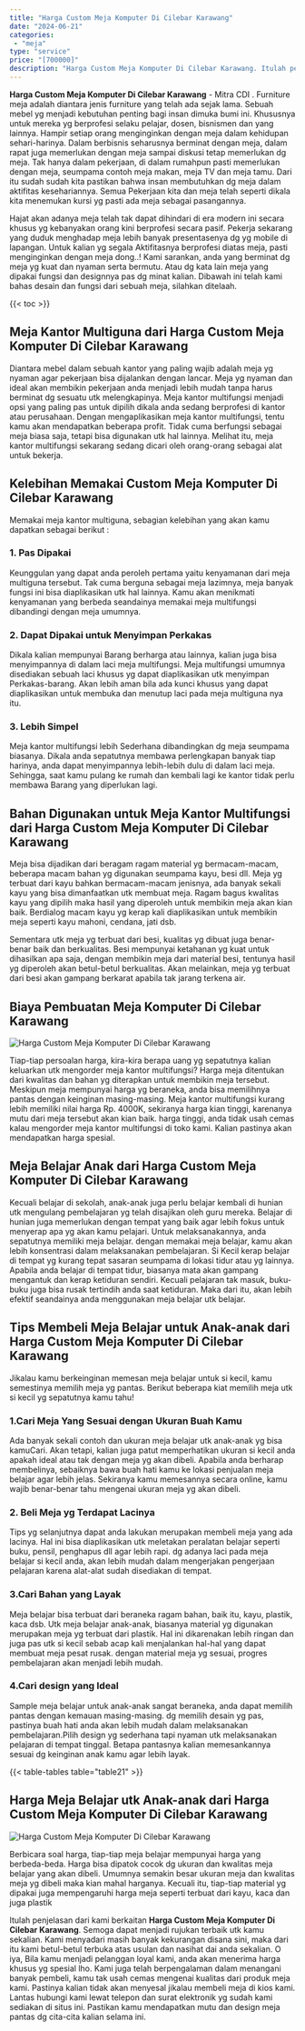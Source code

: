 ```yaml
---
title: "Harga Custom Meja Komputer Di Cilebar Karawang"
date: "2024-06-21"
categories:
 - "meja"
type: "service"
price: "[700000]"
description: "Harga Custom Meja Komputer Di Cilebar Karawang. Itulah penjelasan dari kami berkaitan **Harga Custom Meja Komputer Di Cilebar Karawang**. Semoga dapat menjad..."
---
```


**Harga Custom Meja Komputer Di Cilebar Karawang** - Mitra CDI . Furniture meja adalah diantara jenis furniture yang telah ada sejak lama. Sebuah mebel yg menjadi kebutuhan penting bagi insan dimuka bumi ini. Khususnya untuk mereka yg berprofesi selaku pelajar, dosen, bisnismen dan yang lainnya. Hampir setiap orang menginginkan dengan meja dalam kehidupan sehari-harinya. Dalam berbisnis seharusnya berminat dengan meja, dalam rapat juga memerlukan dengan meja sampai diskusi tetap memerlukan dg meja. Tak hanya dalam pekerjaan, di dalam rumahpun pasti memerlukan dengan meja, seumpama contoh meja makan, meja TV dan meja tamu. Dari itu sudah sudah kita pastikan bahwa insan membutuhkan dg meja dalam aktifitas kesehariannya. Semua Pekerjaan kita dan meja telah seperti dikala kita menemukan kursi yg pasti ada meja sebagai pasangannya.

Hajat akan adanya meja telah tak dapat dihindari di era modern ini secara khusus yg kebanyakan orang kini berprofesi secara pasif. Pekerja sekarang yang duduk menghadap meja lebih banyak presentasenya dg yg mobile di lapangan. Untuk kalian yg segala Aktifitasnya berprofesi diatas meja, pasti menginginkan dengan meja dong..! Kami sarankan, anda yang berminat dg meja yg kuat dan nyaman serta bermutu. Atau dg kata lain meja yang dipakai fungsi dan designnya pas dg minat kalian. Dibawah ini telah kami bahas desain dan fungsi dari sebuah meja, silahkan ditelaah.

{{< toc >}}

## Meja Kantor Multiguna dari Harga Custom Meja Komputer Di Cilebar Karawang

Diantara mebel dalam sebuah kantor yang paling wajib adalah meja yg nyaman agar pekerjaan bisa dijalankan dengan lancar. Meja yg nyaman dan ideal akan membikin pekerjaan anda menjadi lebih mudah tanpa harus berminat dg sesuatu utk melengkapinya. Meja kantor multifungsi menjadi opsi yang paling pas untuk dipilih dikala anda sedang berprofesi di kantor atau perusahaan. Dengan mengaplikasikan meja kantor multifungsi, tentu kamu akan mendapatkan beberapa profit. Tidak cuma berfungsi sebagai meja biasa saja, tetapi bisa digunakan utk hal lainnya. Melihat itu, meja kantor multifungsi sekarang sedang dicari oleh orang-orang sebagai alat untuk bekerja.

## Kelebihan Memakai Custom Meja Komputer Di Cilebar Karawang

Memakai meja kantor multiguna, sebagian kelebihan yang akan kamu dapatkan sebagai berikut :

### 1\. Pas Dipakai

Keunggulan yang dapat anda peroleh pertama yaitu kenyamanan dari meja multiguna tersebut. Tak cuma berguna sebagai meja lazimnya, meja banyak fungsi ini bisa diaplikasikan utk hal lainnya. Kamu akan menikmati kenyamanan yang berbeda seandainya memakai meja multifungsi dibandingi dengan meja umumnya.

### 2\. Dapat Dipakai untuk Menyimpan Perkakas

Dikala kalian mempunyai Barang berharga atau lainnya, kalian juga bisa menyimpannya di dalam laci meja multifungsi. Meja multifungsi umumnya disediakan sebuah laci khusus yg dapat diaplikasikan utk menyimpan Perkakas-barang. Akan lebih aman bila ada kunci khusus yang dapat diaplikasikan untuk membuka dan menutup laci pada meja multiguna nya itu.

### 3\. Lebih Simpel

Meja kantor multifungsi lebih Sederhana dibandingkan dg meja seumpama biasanya. Dikala anda sepatutnya membawa perlengkapan banyak tiap harinya, anda dapat menyimpannya lebih-lebih dulu di dalam laci meja. Sehingga, saat kamu pulang ke rumah dan kembali lagi ke kantor tidak perlu membawa Barang yang diperlukan lagi.

## Bahan Digunakan untuk Meja Kantor Multifungsi dari Harga Custom Meja Komputer Di Cilebar Karawang

Meja bisa dijadikan dari beragam ragam material yg bermacam-macam, beberapa macam bahan yg digunakan seumpama kayu, besi dll. Meja yg terbuat dari kayu bahkan bermacam-macam jenisnya, ada banyak sekali kayu yang bisa dimanfaatkan utk membuat meja. Ragam bagus kwalitas kayu yang dipilih maka hasil yang diperoleh untuk membikin meja akan kian baik. Berdialog macam kayu yg kerap kali diaplikasikan untuk membikin meja seperti kayu mahoni, cendana, jati dsb.

Sementara utk meja yg terbuat dari besi, kualitas yg dibuat juga benar-benar baik dan berkualitas. Besi mempunyai ketahanan yg kuat untuk dihasilkan apa saja, dengan membikin meja dari material besi, tentunya hasil yg diperoleh akan betul-betul berkualitas. Akan melainkan, meja yg terbuat dari besi akan gampang berkarat apabila tak jarang terkena air.

## Biaya Pembuatan Meja Komputer Di Cilebar Karawang

![Harga Custom Meja Komputer Di Cilebar Karawang](/images/meja/meja-dewasa-008.jpg)

Tiap-tiap persoalan harga, kira-kira berapa uang yg sepatutnya kalian keluarkan utk mengorder meja kantor multifungsi? Harga meja ditentukan dari kwalitas dan bahan yg diterapkan untuk membikin meja tersebut. Meskipun meja mempunyai harga yg beraneka, anda bisa memilihnya pantas dengan keinginan masing-masing. Meja kantor multifungsi kurang lebih memiliki nilai harga Rp. 4000K, sekiranya harga kian tinggi, karenanya mutu dari meja tersebut akan kian baik. harga tinggi, anda tidak usah cemas kalau mengorder meja kantor multifungsi di toko kami. Kalian pastinya akan mendapatkan harga spesial.

## Meja Belajar Anak dari Harga Custom Meja Komputer Di Cilebar Karawang

Kecuali belajar di sekolah, anak-anak juga perlu belajar kembali di hunian utk mengulang pembelajaran yg telah disajikan oleh guru mereka. Belajar di hunian juga memerlukan dengan tempat yang baik agar lebih fokus untuk menyerap apa yg akan kamu pelajari. Untuk melaksanakannya, anda sepatutnya memiliki meja belajar. dengan memakai meja belajar, kamu akan lebih konsentrasi dalam melaksanakan pembelajaran. Si Kecil kerap belajar di tempat yg kurang tepat sasaran seumpama di lokasi tidur atau yg lainnya. Apabila anda belajar di tempat tidur, biasanya mata akan gampang mengantuk dan kerap ketiduran sendiri. Kecuali pelajaran tak masuk, buku-buku juga bisa rusak tertindih anda saat ketiduran. Maka dari itu, akan lebih efektif seandainya anda menggunakan meja belajar utk belajar.

## Tips Membeli Meja Belajar untuk Anak-anak dari Harga Custom Meja Komputer Di Cilebar Karawang

Jikalau kamu berkeinginan memesan meja belajar untuk si kecil, kamu semestinya memilih meja yg pantas. Berikut beberapa kiat memilih meja utk si kecil yg sepatutnya kamu tahu!

### 1.Cari Meja Yang Sesuai dengan Ukuran Buah Kamu

Ada banyak sekali contoh dan ukuran meja belajar utk anak-anak yg bisa kamuCari. Akan tetapi, kalian juga patut memperhatikan ukuran si kecil anda apakah ideal atau tak dengan meja yg akan dibeli. Apabila anda berharap membelinya, sebaiknya bawa buah hati kamu ke lokasi penjualan meja belajar agar lebih jelas. Sekiranya kamu memesannya secara online, kamu wajib benar-benar tahu mengenai ukuran meja yg akan dibeli.

### 2\. Beli Meja yg Terdapat Lacinya

Tips yg selanjutnya dapat anda lakukan merupakan membeli meja yang ada lacinya. Hal ini bisa diaplikasikan utk meletakan peralatan belajar seperti buku, pensil, penghapus dll agar lebih rapi. dg adanya laci pada meja belajar si kecil anda, akan lebih mudah dalam mengerjakan pengerjaan pelajaran karena alat-alat sudah disediakan di tempat.

### 3.Cari Bahan yang Layak

Meja belajar bisa terbuat dari beraneka ragam bahan, baik itu, kayu, plastik, kaca dsb. Utk meja belajar anak-anak, biasanya material yg digunakan merupakan meja yg terbuat dari plastik. Hal ini dikarenakan lebih ringan dan juga pas utk si kecil sebab acap kali menjalankan hal-hal yang dapat membuat meja pesat rusak. dengan material meja yg sesuai, progres pembelajaran akan menjadi lebih mudah.

### 4.Cari design yang Ideal

Sample meja belajar untuk anak-anak sangat beraneka, anda dapat memilih pantas dengan kemauan masing-masing. dg memilih desain yg pas, pastinya buah hati anda akan lebih mudah dalam melaksanakan pembelajaran.Pilih design yg sederhana tapi nyaman utk melaksanakan pelajaran di tempat tinggal. Betapa pantasnya kalian memesankannya sesuai dg keinginan anak kamu agar lebih layak.

{{< table-tables table="table21" >}}

## Harga Meja Belajar utk Anak-anak dari Harga Custom Meja Komputer Di Cilebar Karawang

![Harga Custom Meja Komputer Di Cilebar Karawang](/images/meja/meja-anak-007.jpg)

Berbicara soal harga, tiap-tiap meja belajar mempunyai harga yang berbeda-beda. Harga bisa dipatok cocok dg ukuran dan kwalitas meja belajar yang akan dibeli. Umumnya semakin besar ukuran meja dan kwalitas meja yg dibeli maka kian mahal harganya. Kecuali itu, tiap-tiap material yg dipakai juga mempengaruhi harga meja seperti terbuat dari kayu, kaca dan juga plastik

Itulah penjelasan dari kami berkaitan **Harga Custom Meja Komputer Di Cilebar Karawang**. Semoga dapat menjadi rujukan terbaik utk kamu sekalian. Kami menyadari masih banyak kekurangan disana sini, maka dari itu kami betul-betul terbuka atas usulan dan nasihat dai anda sekalian. O iya, Bila kamu menjadi pelanggan loyal kami, anda akan menerima harga khusus yg spesial lho. Kami juga telah berpengalaman dalam menangani banyak pembeli, kamu tak usah cemas mengenai kualitas dari produk meja kami. Pastinya kalian tidak akan menyesal jikalau membeli meja di kios kami. Lantas hubungi kami lewat telepon dan surat elektronik yg sudah kami sediakan di situs ini. Pastikan kamu mendapatkan mutu dan design meja pantas dg cita-cita kalian selama ini.
